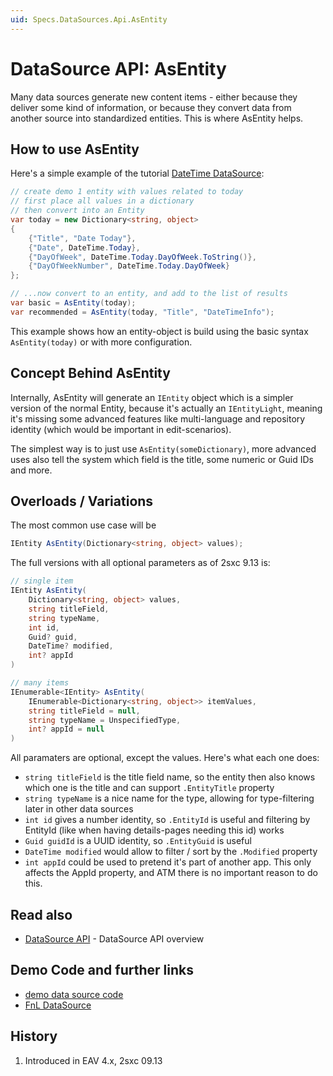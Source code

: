 ```yaml
---
uid: Specs.DataSources.Api.AsEntity
---
```

# DataSource API: AsEntity

Many data sources generate new content items - either because they deliver some kind of information, or because they convert data from another source into standardized entities. This is where AsEntity helps. 

## How to use AsEntity
Here's a simple example of the tutorial [DateTime DataSource](https://github.com/2sic/2sxc-eav-tutorial-custom-datasource/): 

```cs
// create demo 1 entity with values related to today
// first place all values in a dictionary 
// then convert into an Entity
var today = new Dictionary<string, object>
{
    {"Title", "Date Today"},
    {"Date", DateTime.Today},
    {"DayOfWeek", DateTime.Today.DayOfWeek.ToString()},
    {"DayOfWeekNumber", DateTime.Today.DayOfWeek}
};

// ...now convert to an entity, and add to the list of results
var basic = AsEntity(today); 
var recommended = AsEntity(today, "Title", "DateTimeInfo"); 

```

This example shows how an entity-object is build using the basic syntax `AsEntity(today)` or with more configuration. 

## Concept Behind AsEntity
Internally, AsEntity will generate an `IEntity` object which is a simpler version of the normal Entity, because it's actually an `IEntityLight`, meaning it's missing some advanced features like multi-language and repository identity (which would be important in edit-scenarios). 

The simplest way is to just use `AsEntity(someDictionary)`, more advanced uses also tell the system which field is the title, some numeric or Guid IDs and more. 


## Overloads / Variations


The most common use case will be

```cs
IEntity AsEntity(Dictionary<string, object> values);
```

The full versions with all optional parameters as of 2sxc 9.13 is:


```cs
// single item
IEntity AsEntity(
    Dictionary<string, object> values,
    string titleField,
    string typeName,
    int id,
    Guid? guid,
    DateTime? modified,
    int? appId
)

// many items
IEnumerable<IEntity> AsEntity(
    IEnumerable<Dictionary<string, object>> itemValues,
    string titleField = null,
    string typeName = UnspecifiedType,
    int? appId = null
)

```
All paramaters are optional, except the values. Here's what each one does:

* `string titleField` is the title field name, so the entity then also knows which one is the title and can support `.EntityTitle` property
* `string typeName` is a nice name for the type, allowing for type-filtering later in other data sources
* `int id` gives a number identity, so `.EntityId` is useful and filtering by EntityId (like when having details-pages needing this id) works
* `Guid guidId` is a UUID identity, so `.EntityGuid` is useful
* `DateTime modified` would allow to filter / sort by the `.Modified` property
* `int appId` could be used to pretend it's part of another app. This only affects the AppId property, and ATM there is no important reason to do this. 


## Read also

* [DataSource API](xref:Specs.DataSources.Api) - DataSource API overview

## Demo Code and further links

* [demo data source code](https://github.com/2sic/2sxc-eav-tutorial-custom-datasource)
* [FnL DataSource](https://github.com/2sic/dnn-datasource-form-and-list)

## History

1. Introduced in EAV 4.x, 2sxc 09.13
